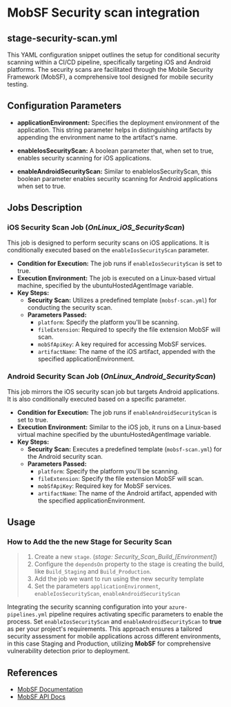 # MobSF Security scan integration

## stage-security-scan.yml

This YAML configuration snippet outlines the setup for conditional security scanning within a CI/CD pipeline, specifically targeting iOS and Android platforms. The security scans are facilitated through the Mobile Security Framework (MobSF), a comprehensive tool designed for mobile security testing.

## Configuration Parameters
- **applicationEnvironment:** Specifies the deployment environment of the application. This string parameter helps in distinguishing artifacts by appending the environment name to the artifact's name.

- **enableIosSecurityScan:** A boolean parameter that, when set to true, enables security scanning for iOS applications.

- **enableAndroidSecurityScan:** Similar to enableIosSecurityScan, this boolean parameter enables security scanning for Android applications when set to true.

## Jobs Description
### iOS Security Scan Job (*OnLinux_iOS_SecurityScan*)
This job is designed to perform security scans on iOS applications. It is conditionally executed based on the `enableIosSecurityScan`  parameter.

- **Condition for Execution:** The job runs if `enableIosSecurityScan` is set to true.
- **Execution Environment:** The job is executed on a Linux-based virtual machine, specified by the ubuntuHostedAgentImage variable.
- **Key Steps:**
  - **Security Scan:** Utilizes a predefined template (`mobsf-scan.yml`) for conducting the security scan.
  - **Parameters Passed:**
    - `platform`: Specify the platform you'll be scanning.
    - `fileExtension`: Required to specify the file extension MobSF will scan.
    - `mobSfApiKey`: A key required for accessing MobSF services.
    - `artifactName`: The name of the iOS artifact, appended with the specified applicationEnvironment.

### Android Security Scan Job (*OnLinux_Android_SecurityScan*)
This job mirrors the iOS security scan job but targets Android applications. It is also conditionally executed based on a specific parameter.

 - **Condition for Execution:** The job runs if `enableAndroidSecurityScan` is set to true.
 - **Execution Environment:** Similar to the iOS job, it runs on a Linux-based virtual machine specified by the ubuntuHostedAgentImage variable.
 - **Key Steps:**
   - **Security Scan:** Executes a predefined template (`mobsf-scan.yml`) for the Android security scan.
   - **Parameters Passed:**
     - `platform`: Specify the platform you'll be scanning.
     - `fileExtension`: Specify the file extension MobSF will scan.
     - `mobSfApiKey`: Required key for MobSF services.
     - `artifactName`: The name of the Android artifact, appended with the specified applicationEnvironment.

## Usage
### How to Add the the new Stage for Security Scan

> 1. Create a new `stage`. (*stage: Security_Scan_Build_[Environment]*)
> 2. Configure the `dependsOn` property to the stage is creating the build, like `Build_Staging` and `Build_Production`.
> 3. Add the job we want to run using the new security template
> 4. Set the parameters `applicationEnvironment`, `enableIosSecurityScan`, `enableAndroidSecurityScan`

Integrating the security scanning configuration into your `azure-pipelines.yml` pipeline requires activating specific parameters to enable the process. Set `enableIosSecurityScan` and `enableAndroidSecurityScan` to **true** as per your project's requirements. This approach ensures a tailored security assessment for mobile applications across different environments, in this case Staging and Production, utilizing **MobSF** for comprehensive vulnerability detection prior to deployment.

## References
- [MobSF Documentation](https://mobsf.github.io/docs/#/)
- [MobSF API Docs](https://mobsf.live/api_docs)